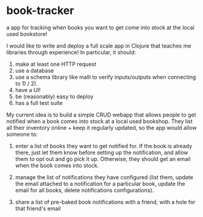 # book-tracker
a app for tracking when books you want to get come into stock at the local used bookstore! 


I would like to write and deploy a full scale app in Clojure that teaches me libraries through experience! In particular, it should:
1) make at least one HTTP request
2) use a database 
3) use a schema library like malli to verify inputs/outputs when connecting to 1) / 2). 
4) have a UI! 
5) be (reasonably) easy to deploy
6) has a full test suite

My current idea is to build a simple CRUD webapp that allows people to get notified when a book comes into stock at a local used bookshop. They list all their inventory online + keep it regularly updated, so the app would allow someone to: 

1) enter a list of books they want to get notified for. If the book is already there, just let them know before setting up the notification, and allow them to opt out and go pick it up. Otherwise, they should get an email when the book comes into stock. 

2) manage the list of notifications they have configured (list them, update the email attached to a notification for a particular book, update the email for all books, delete notifications configurations). 

3) share a list of pre-baked book notifications with a friend, with a hole for that friend's email
